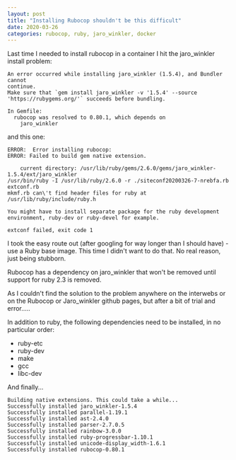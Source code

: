```yaml
---
layout: post
title: "Installing Rubocop shouldn't be this difficult"
date: 2020-03-26
categories: rubocop, ruby, jaro_winkler, docker
---
```


Last time I needed to install rubocop in a container I hit the jaro_winkler install problem:

```(bash)
An error occurred while installing jaro_winkler (1.5.4), and Bundler cannot
continue.
Make sure that `gem install jaro_winkler -v '1.5.4' --source
'https://rubygems.org/'` succeeds before bundling.

In Gemfile:
  rubocop was resolved to 0.80.1, which depends on
    jaro_winkler
```

and this one:

```(bash)
ERROR:  Error installing rubocop:
ERROR: Failed to build gem native extension.

    current directory: /usr/lib/ruby/gems/2.6.0/gems/jaro_winkler-1.5.4/ext/jaro_winkler
/usr/bin/ruby -I /usr/lib/ruby/2.6.0 -r ./siteconf20200326-7-nrebfa.rb extconf.rb
mkmf.rb can\'t find header files for ruby at /usr/lib/ruby/include/ruby.h

You might have to install separate package for the ruby development
environment, ruby-dev or ruby-devel for example.

extconf failed, exit code 1
```

I took the easy route out (after googling for way longer than I should have) - use a Ruby base image. This time I didn't want to do that. No real reason, just being stubborn.

Rubocop has a dependency on jaro_winkler that won't be removed until support for ruby 2.3 is removed.

As I couldn't find the solution to the problem anywhere on the interwebs or on the Rubocop or Jaro_winkler github pages, but after a bit of trial and error.....

In addition to ruby, the following dependencies need to be installed, in no particular order:

* ruby-etc
* ruby-dev
* make
* gcc
* libc-dev

And finally...

```(bash)
Building native extensions. This could take a while...
Successfully installed jaro_winkler-1.5.4
Successfully installed parallel-1.19.1
Successfully installed ast-2.4.0
Successfully installed parser-2.7.0.5
Successfully installed rainbow-3.0.0
Successfully installed ruby-progressbar-1.10.1
Successfully installed unicode-display_width-1.6.1
Successfully installed rubocop-0.80.1
```
